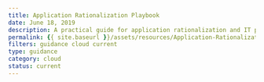 ```yaml
---
title: Application Rationalization Playbook
date: June 18, 2019
description: A practical guide for application rationalization and IT portfolio management under Cloud Smart. It is intended to help Portfolio Managers think through their agency’s approach to IT modernization.
permalink: {{ site.baseurl }}/assets/resources/Application-Rationalization-Playbook.pdf
filters: guidance cloud current
type: guidance
category: cloud
status: current
---
```

